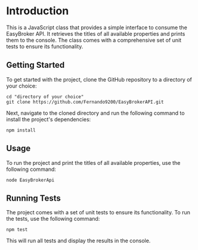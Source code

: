 # Introduction

This is a JavaScript class that provides a simple interface to consume the EasyBroker API. It retrieves the titles of all available properties and prints them to the console. The class comes with a comprehensive set of unit tests to ensure its functionality.

## Getting Started

To get started with the project, clone the GitHub repository to a directory of your choice:

```shell
cd "directory of your choice"
git clone https://github.com/Fernando9200/EasyBrokerAPI.git
```

Next, navigate to the cloned directory and run the following command to install the project's dependencies:

```
npm install
```

## Usage

To run the project and print the titles of all available properties, use the following command:

```
node EasyBrokerApi
```

## Running Tests

The project comes with a set of unit tests to ensure its functionality. To run the tests, use the following command:

```
npm test
```

This will run all tests and display the results in the console.

